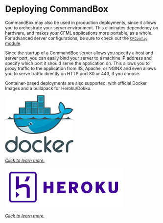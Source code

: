 # Deploying CommandBox

CommandBox may also be used in production deployments, since it allows you to orchestrate your server environment. This eliminates dependency on hardware, and makes your CFML applications more portable, as a whole. For advanced server configurations, be sure to check out the [`CFConfig` module](https://cfconfig.ortusbooks.com/).

Since the startup of a CommandBox server allows you specify a host and server port, you can easily bind your server to a machine IP address and specify which port it should serve the application on. This allows you to proxy traffic to the application from IIS, Apache, or NGINX and even allows you to serve traffic directly on HTTP port 80 or 443, if you choose.

Container-based deployments are also supported, with official Docker Images and a buildpack for Heroku/Dokku.

![Docker Logo](../.gitbook/assets/docker.png)

[_Click to learn more._](docker.md)

![Heroku Logo](../.gitbook/assets/heroku.png)

[_Click to learn more._](heroku.md)

